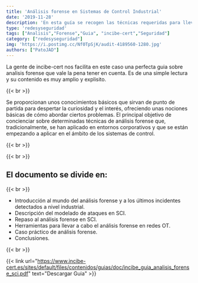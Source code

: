 ```yaml
---
title: 'Análisis forense en Sistemas de Control Industrial'
date: '2019-11-28'
description: 'En esta guía se recogen las técnicas requeridas para llevar a cabo un análisis forense en los entornos industriales, planteando las diferentes fases del análisis, siempre teniendo en cuenta sus características especiales.'
type: 'redesyseguridad'
tags: ["Analisis","Forense","Guia", "incibe-cert","Seguridad"]
category: ["redesyseguridad"]
img: 'https://i.postimg.cc/Nf0TpSjK/audit-4189560-1280.jpg'
authors: ["PatoJAD"]
---
```


La gente de incibe-cert nos facilita en este caso una perfecta guia sobre analisis forense que vale la pena tener en cuenta. Es de una simple lectura y su contenido es muy amplio y explisito.

{{< br >}}

Se proporcionan unos conocimientos básicos que sirvan de punto de partida para despertar la curiosidad y el interés, ofreciendo unas nociones básicas de cómo abordar ciertos problemas. El principal objetivo de concienciar sobre determinadas técnicas de análisis forense que, tradicionalmente, se han aplicado en entornos corporativos y que se están empezando a aplicar en el ámbito de los sistemas de control.

{{< br >}}
 
{{< br >}}

## El documento se divide en:

{{< br >}}

* Introducción al mundo del análisis forense y a los últimos incidentes detectados a nivel industrial.
* Descripción del modelado de ataques en SCI.
* Repaso al análisis forense en SCI.
* Herramientas para llevar a cabo el análisis forense en redes OT.
* Caso práctico de análisis forense.
* Conclusiones.

{{< br >}}

{{< link url="https://www.incibe-cert.es/sites/default/files/contenidos/guias/doc/incibe_guia_analisis_forense_sci.pdf" text="Descargar Guia" >}}
